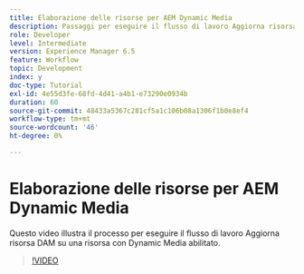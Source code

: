 ```yaml
---
title: Elaborazione delle risorse per AEM Dynamic Media
description: Passaggi per eseguire il flusso di lavoro Aggiorna risorsa DAM su una risorsa con Dynamic Media abilitato.
role: Developer
level: Intermediate
version: Experience Manager 6.5
feature: Workflow
topic: Development
index: y
doc-type: Tutorial
exl-id: 4e55d3fe-68fd-4d41-a4b1-e73290e0934b
duration: 60
source-git-commit: 48433a5367c281cf5a1c106b08a1306f1b0e8ef4
workflow-type: tm+mt
source-wordcount: '46'
ht-degree: 0%

---
```


# Elaborazione delle risorse per AEM Dynamic Media

Questo video illustra il processo per eseguire il flusso di lavoro Aggiorna risorsa DAM su una risorsa con Dynamic Media abilitato.

>[!VIDEO](https://video.tv.adobe.com/v/3418271?quality=12&learn=on&captions=ita)
